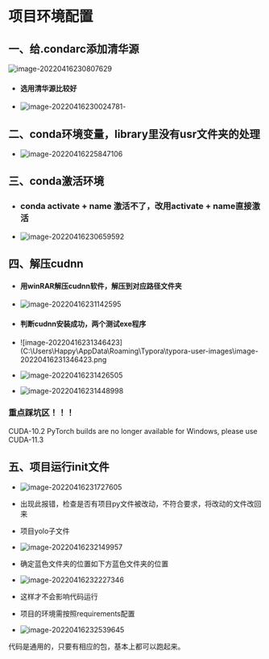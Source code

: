 # 项目环境配置

## 一、给.condarc添加清华源 

![image-20220416230807629](C:\Users\Happy\AppData\Roaming\Typora\typora-user-images\image-20220416230807629.png)

- #### 选用清华源比较好

- ![image-20220416230024781](C:\Users\Happy\AppData\Roaming\Typora\typora-user-images\image-20220416230024781.png)- 







## 二、conda环境变量，library里没有usr文件夹的处理

- ![image-20220416225847106](C:\Users\Happy\AppData\Roaming\Typora\typora-user-images\image-20220416225847106.png)







## 三、conda激活环境

- ### conda activate + name  激活不了，改用activate + name直接激活

- ![image-20220416230659592](C:\Users\Happy\AppData\Roaming\Typora\typora-user-images\image-20220416230659592.png)





## 四、解压cudnn

- #### 用winRAR解压cudnn软件，解压到对应路径文件夹

- ![image-20220416231142595](C:\Users\Happy\AppData\Roaming\Typora\typora-user-images\image-20220416231142595.png)



- #### 判断cudnn安装成功，两个测试exe程序 

- ![image-20220416231346423](C:\Users\Happy\AppData\Roaming\Typora\typora-user-images\image-20220416231346423.png

- ![image-20220416231426505](C:\Users\Happy\AppData\Roaming\Typora\typora-user-images\image-20220416231426505.png)

- ![image-20220416231448998](C:\Users\Happy\AppData\Roaming\Typora\typora-user-images\image-20220416231448998.png)



### 重点踩坑区！！！

CUDA-10.2 PyTorch builds are no longer available for Windows, please use CUDA-11.3



## 五、项目运行init文件

-  ![image-20220416231727605](C:\Users\Happy\AppData\Roaming\Typora\typora-user-images\image-20220416231727605.png)

- 出现此报错，检查是否有项目py文件被改动，不符合要求，将改动的文件改回来



- 项目yolo子文件
- ![image-20220416232149957](C:\Users\Happy\AppData\Roaming\Typora\typora-user-images\image-20220416232149957.png)



- 确定蓝色文件夹的位置如下方蓝色文件夹的位置

- ![image-20220416232227346](C:\Users\Happy\AppData\Roaming\Typora\typora-user-images\image-20220416232227346.png)

- 这样才不会影响代码运行



- 项目的环境需按照requirements配置
- ![image-20220416232539645](C:\Users\Happy\AppData\Roaming\Typora\typora-user-images\image-20220416232539645.png)

代码是通用的，只要有相应的包，基本上都可以跑起来。 
